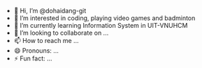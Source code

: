 - 👋 Hi, I’m @dohaidang-git
- 👀 I’m interested in coding, playing video games and badminton
- 🌱 I’m currently learning Information System in UIT-VNUHCM
- 💞️ I’m looking to collaborate on ...
- 📫 How to reach me ...
- 😄 Pronouns: ...
- ⚡ Fun fact: ...

<!---
dohaidang-git/dohaidang-git is a ✨ special ✨ repository because its `README.md` (this file) appears on your GitHub profile.
You can click the Preview link to take a look at your changes.
--->

